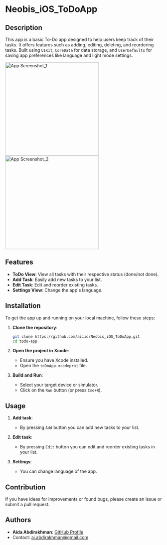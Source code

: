 # Neobis_iOS_ToDoApp

## Description
This app is a basic To-Do app designed to help users keep track of their tasks. 
It offers features such as adding, editing, deleting, and reordering tasks. 
Built using `UIKit`, `CoreData` for data storage, and `UserDefaults` for saving app preferences like language and light mode settings.

<img src="(https://github.com/aiiid/Neobis_iOS_ToDoApp/assets/123296393/d0a9e5f1-af5c-4738-89d0-95c0cdf3e9e7)" alt="App Screenshot_1" width="300">
<img src="(https://github.com/aiiid/Neobis_iOS_ToDoApp/assets/123296393/f2eee94a-3b4c-4d14-aada-2c3672f93b85)" alt="App Screenshot_2" width="300">

## Features
- **ToDo View**: View all tasks with their respective status (done/not done).
- **Add Task**: Easily add new tasks to your list.
- **Edit Task**: Edit and reorder existing tasks.
- **Settings View**: Change the app's language.

 ## Installation
To get the app up and running on your local machine, follow these steps:

1. **Clone the repository**:
   ```bash
   git clone https://github.com/aiiid/Neobis_iOS_ToDoApp.git
   cd todo-app
   ```

2. **Open the project in Xcode**:
   - Ensure you have Xcode installed.
   - Open the `toDoApp.xcodeproj` file.

3. **Build and Run**:
   - Select your target device or simulator.
   - Click on the `Run` button (or press `Cmd+R`).
  
## Usage
1. **Add task**:
   - By pressing `Add` button you can add new tasks to your list.
     
2. **Edit task**:
   - By pressing `Edit` button you can edit and reorder existing tasks in your list.
     
3. **Settings**:
   - You can change language of the app.

## Contribution
If you have ideas for improvements or found bugs, please create an issue or submit a pull request.

## Authors
- **Aida Abdirakhman**: [GitHub Profile](https://github.com/aiiid)
- Contact: ai.abdirakhman@gmail.com
 
    
